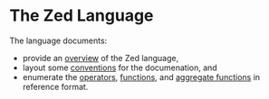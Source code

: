 # The Zed Language

The language documents:
* provide an [overview](overview.md) of the Zed language,
* layout some [conventions](conventions.md) for the documenation, and
* enumerate the [operators](operators/README.md), [functions](functions/README.md),
and [aggregate functions](aggregates/README.md) in reference format.
